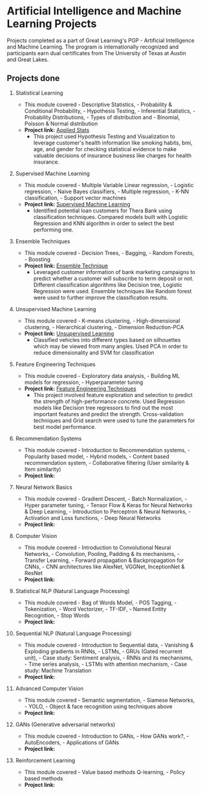 # Artificial Intelligence and Machine Learning Projects
Projects completed as a part of Great Learning's PGP - Artificial Intelligence and Machine Learning. The program is internationally recognized and participants earn dual certificates from The University of Texas at Austin and Great Lakes.
## Projects done
1. Statistical Learning
    - This module covered - Descriptive Statistics, - Probability & Conditional Probability, - Hypothesis Testing, - Inferential Statistics, - Probability Distributions, - Types of distribution and - Binomial, Poisson & Normal distribution
    - **Project link:** [Applied Stats](https://nbviewer.jupyter.org/github/sharmapratik88/AIML-Projects/blob/master/01_Applied%20Stats/Medical%20Cost%20Dataset.ipynb)
        - This project used Hypothesis Testing and Visualization to leverage customer's health information like smoking habits, bmi, age, and gender for checking statistical evidence to make valuable decisions of insurance business like charges for health insurance.
    
2. Supervised Machine Learning
    - This module covered - Multiple Variable Linear regression, - Logistic regression, - Naive Bayes classifiers, - Multiple regression, - K-NN classification, - Support vector machines
    - **Project link:** [Supervised Machine Learning](https://nbviewer.jupyter.org/github/sharmapratik88/AIML-Projects/blob/master/02_Supervised%20Machine%20Learning/02_Supervised%20Machine%20Learning.ipynb)
        - Identified potential loan customers for Thera Bank using classification techniques. Compared models built with Logistic Regression and KNN algorithm in order to select the best performing one.

3. Ensemble Techniques
    - This module covered - Decision Trees, - Bagging, - Random Forests, - Boosting
    - **Project link:** [Ensemble Technique](https://nbviewer.jupyter.org/github/sharmapratik88/AIML-Projects/blob/master/03_Ensemble%20Techniques/03_Ensemble%20Techniques.ipynb)
        - Leveraged customer information of bank marketing campaigns to predict whether a customer will subscribe to term deposit or not. Different classification algorithms like Decision tree, Logistic Regression were used. Ensemble techniques like Random forest were used to further improve the classification results.

4. Unsupervised Machine Learning
    - This module covered - K-means clustering, - High-dimensional clustering, - Hierarchical clustering, - Dimension Reduction-PCA
    - **Project link:** [Unsupervised Learning](https://nbviewer.jupyter.org/github/sharmapratik88/AIML-Projects/blob/master/04_Unsupervised%20Learning/04_Unsupervised%20Learning.ipynb)
        - Classified vehicles into different types based on silhouettes which may be viewed from many angles. Used PCA in order to reduce dimensionality and SVM for classification

5. Feature Engineering Techniques
    - This module covered - Exploratory data analysis, - Building ML models for regression, - Hyperparameter tuning
    - **Project link:** [Feature Engineering Techniques](https://nbviewer.jupyter.org/github/sharmapratik88/AIML-Projects/blob/master/05_Feature%20Engineering%20Techniques/05_Feature_Engineering_Techniques.ipynb)
         - This project involved feature exploration and selection to predict the strength of high-performance concrete. Used Regression models like Decision tree regressors to find out the most important features and predict the strength. Cross-validation techniques and Grid search were used to tune the parameters for best model performance.
    
6. Recommendation Systems
    - This module covered - Introduction to Recommendation systems, - Popularity based model, - Hybrid models, - Content based recommendation system, - Collaborative filtering (User similarity & Item similarity)
    - **Project link:**
    
7. Neural Network Basics
    - This module covered - Gradient Descent, - Batch Normalization, - Hyper parameter tuning, - Tensor Flow & Keras for Neural Networks & Deep Learning, - Introduction to Perceptron & Neural Networks, - Activation and Loss functions, - Deep Neural Networks
    - **Project link:**

8. Computer Vision
    - This module covered - Introduction to Convolutional Neural Networks, - Convolution, Pooling, Padding & its mechanisms, - Transfer Learning, - Forward propagation & Backpropagation for CNNs, - CNN architectures like AlexNet, VGGNet, InceptionNet & ResNet
    - **Project link:**
    
9. Statistical NLP (Natural Language Processing)
    - This module covered - Bag of Words Model, - POS Tagging, - Tokenization, - Word Vectorizer, - TF-IDF, - Named Entity Recognition, - Stop Words
    - **Project link:**
    
10. Sequential NLP (Natural Language Processing)
    - This module covered - Introduction to Sequential data, - Vanishing & Exploding gradients in RNNs, - LSTMs, - GRUs (Gated recurrent unit), - Case study: Sentiment analysis, - RNNs and its mechanisms, - Time series analysis, - LSTMs with attention mechanism, - Case study: Machine Translation
    - **Project link:**
    
11. Advanced Computer Vision
    - This module covered - Semantic segmentation, - Siamese Networks, - YOLO, - Object & face recognition using techniques above
    - **Project link:**
    
12. GANs (Generative adversarial networks)
    - This module covered - Introduction to GANs, - How GANs work?, - AutoEncoders, - Applications of GANs
    - **Project link:**
    
13. Reinforcement Learning
    - This module covered - Value based methods Q-learning, - Policy based methods
    - **Project link:**
